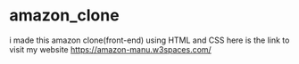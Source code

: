 # amazon_clone
i made this amazon clone(front-end) using HTML and CSS here is the link to visit my website  https://amazon-manu.w3spaces.com/
